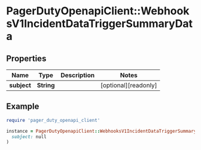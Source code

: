 # PagerDutyOpenapiClient::WebhooksV1IncidentDataTriggerSummaryData

## Properties

| Name | Type | Description | Notes |
| ---- | ---- | ----------- | ----- |
| **subject** | **String** |  | [optional][readonly] |

## Example

```ruby
require 'pager_duty_openapi_client'

instance = PagerDutyOpenapiClient::WebhooksV1IncidentDataTriggerSummaryData.new(
  subject: null
)
```

